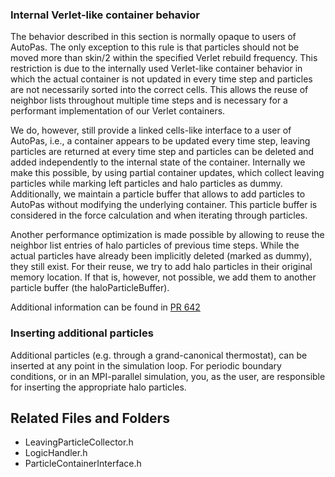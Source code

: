 ### Internal Verlet-like container behavior
The behavior described in this section is normally opaque to users of AutoPas.
The only exception to this rule is that particles should not be moved more than skin/2 within the specified Verlet rebuild frequency.
This restriction is due to the internally used Verlet-like container behavior in which the actual container is not updated in every time step and particles are not necessarily sorted into the correct cells.
This allows the reuse of neighbor lists throughout multiple time steps and is necessary for a performant implementation of our Verlet containers.

We do, however, still provide a linked cells-like interface to a user of AutoPas, i.e., a container appears to be updated every time step, leaving particles are returned at every time step and particles can be deleted and added independently to the internal state of the container.
Internally we make this possible, by using partial container updates, which collect leaving particles while marking left particles and halo particles as dummy.
Additionally, we maintain a particle buffer that allows to add particles to AutoPas without modifying the underlying container.
This particle buffer is considered in the force calculation and when iterating through particles.

Another performance optimization is made possible by allowing to reuse the neighbor list entries of halo particles of previous time steps.
While the actual particles have already been implicitly deleted (marked as dummy), they still exist.
For their reuse, we try to add halo particles in their original memory location.
If that is, however, not possible, we add them to another particle buffer (the haloParticleBuffer).

Additional information can be found in [PR 642](https://github.com/AutoPas/AutoPas/pull/642)

### Inserting additional particles
Additional particles (e.g. through a grand-canonical thermostat), can be inserted at any point in the simulation loop.
For periodic boundary conditions, or in an MPI-parallel simulation, you, as the user, are responsible for inserting the appropriate halo particles.

## Related Files and Folders
- LeavingParticleCollector.h
- LogicHandler.h
- ParticleContainerInterface.h